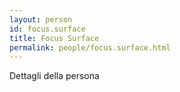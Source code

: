 ```yaml
---
layout: person
id: focus.surface
title: Focus Surface
permalink: people/focus.surface.html
---
```


Dettagli della persona